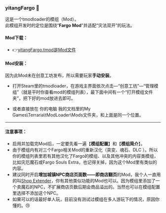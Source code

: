 ### yitangFargo 💚
这是一个tmodloader的模组（Mod）。  
此模组开发时的定位是围绕“**Fargo Mod**”并适配“灾法双开”的玩法。

#### Mod下载：
*  👉[yitangFargo.tmod是Mod文件](https://github.com/yitang1/yitangFargo/releases)

#### Mod安装：
因为此Mod未在创意工坊发布，所以需要玩家**手动安装**。

* 打开Steam里的tmodloader，在游戏主界面依次点击—“创意工坊”—“管理模组”（就是平时你查看mod的模组列表），最下面中间有一个“打开模组文件夹”，把下好的mod放进去即可。

* 或者直接放在 你的电脑 我的文档里的My Games\Terraria\tModLoader\Mods文件夹，和上面是同一个位置。

---
#### 注意事项：
* 启用并加载完Mod后，一定要先看一遍【**模组配置**】和【**模组简介**】。
* 由于模组内有对三个Fargo相关Mod的重新汉化（突变、魂石、DLC ）。所以你的模组列表里若有其他汉化了Fargo的模组、以及其他冲突的内容类模组，比如灾厄魔石或Fargo Souls Extra，也记得关掉，因为这个Mod里有类似的内容。
* 建议同时开启**增加城镇NPC商店页面数——即商店翻页**的Mod，我个人一直用的叫[Shop Extender](https://steamcommunity.com/sharedfiles/filedetails/?id=3012051615)，你有其他类似功能的Mod也可以。因为模组里添加了一个卖魔石的NPC，不扩展商店页数后期会商品溢出的。当然也可以在模组配置里选择不添加这个NPC。
* 如果可以的话最好单人玩，目前没有测试过模组在多人游玩下的情况，原因你懂的。😢
